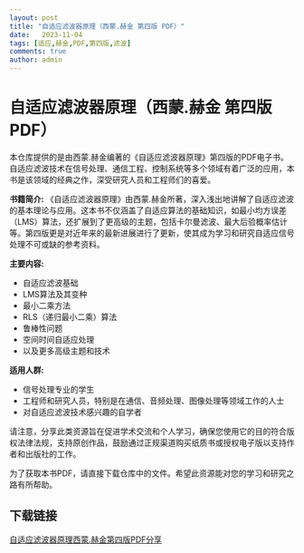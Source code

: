 ```yaml
---
layout: post
title: "自适应滤波器原理（西蒙.赫金 第四版 PDF）"
date:   2023-11-04
tags: [适应,赫金,PDF,第四版,滤波]
comments: true
author: admin
---
```

# 自适应滤波器原理（西蒙.赫金 第四版 PDF）

本仓库提供的是由西蒙.赫金编著的《自适应滤波器原理》第四版的PDF电子书。自适应滤波技术在信号处理、通信工程、控制系统等多个领域有着广泛的应用，本书是该领域的经典之作，深受研究人员和工程师们的喜爱。

**书籍简介:**
《自适应滤波器原理》由西蒙.赫金所著，深入浅出地讲解了自适应滤波的基本理论与应用。这本书不仅涵盖了自适应算法的基础知识，如最小均方误差（LMS）算法，还扩展到了更高级的主题，包括卡尔曼滤波、最大后验概率估计等。第四版更是对近年来的最新进展进行了更新，使其成为学习和研究自适应信号处理不可或缺的参考资料。

**主要内容:**
- 自适应滤波基础
- LMS算法及其变种
- 最小二乘方法
- RLS（递归最小二乘）算法
- 鲁棒性问题
- 空间时间自适应处理
- 以及更多高级主题和技术

**适用人群:**
- 信号处理专业的学生
- 工程师和研究人员，特别是在通信、音频处理、图像处理等领域工作的人士
- 对自适应滤波技术感兴趣的自学者

请注意，分享此类资源旨在促进学术交流和个人学习，确保您使用它的目的符合版权法律法规，支持原创作品，鼓励通过正规渠道购买纸质书或授权电子版以支持作者和出版社的工作。

为了获取本书PDF，请直接下载仓库中的文件。希望此资源能对您的学习和研究之路有所帮助。

## 下载链接

[自适应滤波器原理西蒙.赫金第四版PDF分享](https://pan.quark.cn/s/b15872b3d658)